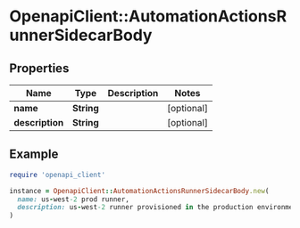 # OpenapiClient::AutomationActionsRunnerSidecarBody

## Properties

| Name | Type | Description | Notes |
| ---- | ---- | ----------- | ----- |
| **name** | **String** |  | [optional] |
| **description** | **String** |  | [optional] |

## Example

```ruby
require 'openapi_client'

instance = OpenapiClient::AutomationActionsRunnerSidecarBody.new(
  name: us-west-2 prod runner,
  description: us-west-2 runner provisioned in the production environment by the SRE team
)
```

